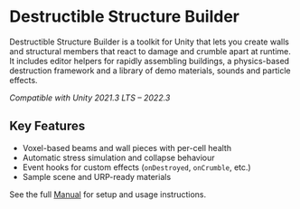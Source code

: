 # Destructible Structure Builder

Destructible Structure Builder is a toolkit for Unity that lets you create walls and structural members that react to damage and crumble apart at runtime. It includes editor helpers for rapidly assembling buildings, a physics-based destruction framework and a library of demo materials, sounds and particle effects.

*Compatible with Unity 2021.3 LTS – 2022.3*

## Key Features

- Voxel-based beams and wall pieces with per-cell health
- Automatic stress simulation and collapse behaviour
- Event hooks for custom effects (`onDestroyed`, `onCrumble`, etc.)
- Sample scene and URP-ready materials

See the full [Manual](Documentation/Manual.md) for setup and usage instructions.
